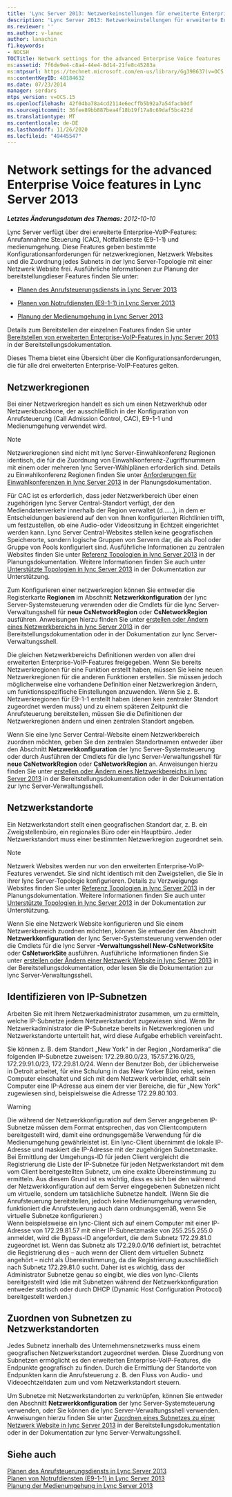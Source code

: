 ```yaml
---
title: 'Lync Server 2013: Netzwerkeinstellungen für erweiterte Enterprise-VoIP-Features'
description: 'Lync Server 2013: Netzwerkeinstellungen für erweiterte Enterprise-VoIP-Features.'
ms.reviewer: ''
ms.author: v-lanac
author: lanachin
f1.keywords:
- NOCSH
TOCTitle: Network settings for the advanced Enterprise Voice features
ms:assetid: 7f6de9e4-c8a4-44e4-8d14-21fe8c45283a
ms:mtpsurl: https://technet.microsoft.com/en-us/library/Gg398637(v=OCS.15)
ms:contentKeyID: 48184632
ms.date: 07/23/2014
manager: serdars
mtps_version: v=OCS.15
ms.openlocfilehash: 42f04ba78a4cd2114e6ecffb5b92a7a54facb0df
ms.sourcegitcommit: 36fee89bb887bea4f18b19f17a8c69daf5bc423d
ms.translationtype: MT
ms.contentlocale: de-DE
ms.lasthandoff: 11/26/2020
ms.locfileid: "49445547"
---
```

# <a name="network-settings-for-the-advanced-enterprise-voice-features-in-lync-server-2013"></a>Network settings for the advanced Enterprise Voice features in Lync Server 2013

<div data-xmlns="http://www.w3.org/1999/xhtml">

<div class="topic" data-xmlns="http://www.w3.org/1999/xhtml" data-msxsl="urn:schemas-microsoft-com:xslt" data-cs="https://msdn.microsoft.com/">

<div data-asp="https://msdn2.microsoft.com/asp">



</div>

<div id="mainSection">

<div id="mainBody">

<span> </span>

_**Letztes Änderungsdatum des Themas:** 2012-10-10_

Lync Server verfügt über drei erweiterte Enterprise-VoIP-Features: Anrufannahme Steuerung (CAC), Notfalldienste (E9-1-1) und medienumgehung. Diese Features geben bestimmte Konfigurationsanforderungen für netzwerkregionen, Netzwerk Websites und die Zuordnung jedes Subnets in der lync Server-Topologie mit einer Netzwerk Website frei. Ausführliche Informationen zur Planung der bereitstellungdieser Features finden Sie unter:

  - [Planen des Anrufsteuerungsdiensts in Lync Server 2013](lync-server-2013-planning-for-call-admission-control.md)

  - [Planen von Notrufdiensten (E9-1-1) in Lync Server 2013](lync-server-2013-planning-for-emergency-services-e9-1-1.md)

  - [Planung der Medienumgehung in Lync Server 2013](lync-server-2013-planning-for-media-bypass.md)

Details zum Bereitstellen der einzelnen Features finden Sie unter [Bereitstellen von erweiterten Enterprise-VoIP-Features in lync Server 2013](lync-server-2013-deploying-advanced-enterprise-voice-features.md) in der Bereitstellungsdokumentation.

Dieses Thema bietet eine Übersicht über die Konfigurationsanforderungen, die für alle drei erweiterten Enterprise-VoIP-Features gelten.

<div>

## <a name="network-regions"></a>Netzwerkregionen

Bei einer Netzwerkregion handelt es sich um einen Netzwerkhub oder Netzwerkbackbone, der ausschließlich in der Konfiguration von Anrufsteuerung (Call Admission Control, CAC), E9-1-1 und Medienumgehung verwendet wird.

<div>


> [!NOTE]  
> Netzwerkregionen sind nicht mit lync Server-Einwahlkonferenz Regionen identisch, die für die Zuordnung von Einwahlkonferenz-Zugriffsnummern mit einem oder mehreren lync Server-Wählplänen erforderlich sind. Details zu Einwahlkonferenz Regionen finden Sie unter <A href="lync-server-2013-dial-in-conferencing-requirements.md">Anforderungen für Einwahlkonferenzen in lync Server 2013</A> in der Planungsdokumentation.



</div>

Für CAC ist es erforderlich, dass jeder Netzwerkbereich über einen zugehörigen lync Server Central-Standort verfügt, der den Mediendatenverkehr innerhalb der Region verwaltet (d......), in dem er Entscheidungen basierend auf den von Ihnen konfigurierten Richtlinien trifft, um festzustellen, ob eine Audio-oder Videositzung in Echtzeit eingerichtet werden kann. Lync Server Central-Websites stellen keine geografischen Speicherorte, sondern logische Gruppen von Servern dar, die als Pool oder Gruppe von Pools konfiguriert sind. Ausführliche Informationen zu zentralen Websites finden Sie unter [Referenz Topologien in lync Server 2013](lync-server-2013-reference-topologies.md) in der Planungsdokumentation. Weitere Informationen finden Sie auch unter [Unterstützte Topologien in lync Server 2013](lync-server-2013-supported-topologies.md) in der Dokumentation zur Unterstützung.

Zum Konfigurieren einer netzwerkregion können Sie entweder die Registerkarte **Regionen** im Abschnitt **Netzwerkkonfiguration** der lync Server-Systemsteuerung verwenden oder die Cmdlets für die lync Server-Verwaltungsshell für **neue CsNetworkRegion** oder **CsNetworkRegion** ausführen. Anweisungen hierzu finden Sie unter [erstellen oder Ändern eines Netzwerkbereichs in lync Server 2013](lync-server-2013-create-or-modify-a-network-region.md) in der Bereitstellungsdokumentation oder in der Dokumentation zur lync Server-Verwaltungsshell.

Die gleichen Netzwerkbereichs Definitionen werden von allen drei erweiterten Enterprise-VoIP-Features freigegeben. Wenn Sie bereits Netzwerkregionen für eine Funktion erstellt haben, müssen Sie keine neuen Netzwerkregionen für die anderen Funktionen erstellen. Sie müssen jedoch möglicherweise eine vorhandene Definition einer Netzwerkregion ändern, um funktionsspezifische Einstellungen anzuwenden. Wenn Sie z. B. Netzwerkregionen für E9-1-1 erstellt haben (denen kein zentraler Standort zugeordnet werden muss) und zu einem späteren Zeitpunkt die Anrufsteuerung bereitstellen, müssen Sie die Definitionen der Netzwerkregionen ändern und einen zentralen Standort angeben.

Wenn Sie eine lync Server Central-Website einem Netzwerkbereich zuordnen möchten, geben Sie den zentralen Standortnamen entweder über den Abschnitt **Netzwerkkonfiguration** der lync Server-Systemsteuerung oder durch Ausführen der Cmdlets für die lync Server-Verwaltungsshell für **neue CsNetworkRegion** oder **CsNetworkRegion** an. Anweisungen hierzu finden Sie unter [erstellen oder Ändern eines Netzwerkbereichs in lync Server 2013](lync-server-2013-create-or-modify-a-network-region.md) in der Bereitstellungsdokumentation oder in der Dokumentation zur lync Server-Verwaltungsshell.

</div>

<div>

## <a name="network-sites"></a>Netzwerkstandorte

Ein Netzwerkstandort stellt einen geografischen Standort dar, z. B. ein Zweigstellenbüro, ein regionales Büro oder ein Hauptbüro. Jeder Netzwerkstandort muss einer bestimmten Netzwerkregion zugeordnet sein.

<div>


> [!NOTE]  
> Netzwerk Websites werden nur von den erweiterten Enterprise-VoIP-Features verwendet. Sie sind nicht identisch mit den Zweigstellen, die Sie in ihrer lync Server-Topologie konfigurieren. Details zu Verzweigungs Websites finden Sie unter <A href="lync-server-2013-reference-topologies.md">Referenz Topologien in lync Server 2013</A> in der Planungsdokumentation. Weitere Informationen finden Sie auch unter <A href="lync-server-2013-supported-topologies.md">Unterstützte Topologien in lync Server 2013</A> in der Dokumentation zur Unterstützung.



</div>

Wenn Sie eine Netzwerk Website konfigurieren und Sie einem Netzwerkbereich zuordnen möchten, können Sie entweder den Abschnitt **Netzwerkkonfiguration** der lync Server-Systemsteuerung verwenden oder die Cmdlets für die lync Server **-Verwaltungsshell New-CsNetworkSite** oder **CsNetworkSite** ausführen. Ausführliche Informationen finden Sie unter [erstellen oder Ändern einer Netzwerk Website in lync Server 2013](lync-server-2013-create-or-modify-a-network-site.md) in der Bereitstellungsdokumentation, oder lesen Sie die Dokumentation zur lync Server-Verwaltungsshell.

</div>

<div>

## <a name="identify-ip-subnets"></a>Identifizieren von IP-Subnetzen

Arbeiten Sie mit Ihrem Netzwerkadministrator zusammen, um zu ermitteln, welche IP-Subnetze jedem Netzwerkstandort zugewiesen sind. Wenn Ihr Netzwerkadministrator die IP-Subnetze bereits in Netzwerkregionen und Netzwerkstandorte unterteilt hat, wird diese Aufgabe erheblich vereinfacht.

Sie können z. B. dem Standort „New York“ in der Region „Nordamerika“ die folgenden IP-Subnetze zuweisen: 172.29.80.0/23, 157.57.216.0/25, 172.29.91.0/23, 172.29.81.0/24. Wenn der Benutzer Bob, der üblicherweise in Detroit arbeitet, für eine Schulung in das New Yorker Büro reist, seinen Computer einschaltet und sich mit dem Netzwerk verbindet, erhält sein Computer eine IP-Adresse aus einem der vier Bereiche, die für „New York“ zugewiesen sind, beispielsweise die Adresse 172.29.80.103.

<div>


> [!WARNING]  
> Die während der Netzwerkkonfiguration auf dem Server angegebenen IP-Subnetze müssen dem Format entsprechen, das von Clientcomputern bereitgestellt wird, damit eine ordnungsgemäße Verwendung für die Medienumgehung gewährleistet ist. Ein lync-Client übernimmt die lokale IP-Adresse und maskiert die IP-Adresse mit der zugehörigen Subnetzmaske. Bei Ermittlung der Umgehungs-ID für jeden Client vergleicht die Registrierung die Liste der IP-Subnetze für jeden Netzwerkstandort mit dem vom Client bereitgestellten Subnetz, um eine exakte Übereinstimmung zu ermitteln. Aus diesem Grund ist es wichtig, dass es sich bei den während der Netzwerkkonfiguration auf dem Server eingegebenen Subnetzen nicht um virtuelle, sondern um tatsächliche Subnetze handelt. (Wenn Sie die Anrufsteuerung bereitstellen, jedoch keine Medienumgehung verwenden, funktioniert die Anrufsteuerung auch dann ordnungsgemäß, wenn Sie virtuelle Subnetze konfigurieren.)<BR>Wenn beispielsweise ein lync-Client sich auf einem Computer mit einer IP-Adresse von 172.29.81.57 mit einer IP-Subnetzmaske von 255.255.255.0 anmeldet, wird die Bypass-ID angefordert, die dem Subnetz 172.29.81.0 zugeordnet ist. Wenn das Subnetz als 172.29.0.0/16 definiert ist, betrachtet die Registrierung dies – auch wenn der Client dem virtuellen Subnetz angehört – nicht als Übereinstimmung, da die Registrierung ausschließlich nach Subnetz 172.29.81.0 sucht. Daher ist es wichtig, dass der Administrator Subnetze genau so eingibt, wie dies von lync-Clients bereitgestellt wird (die mit Subnetzen während der Netzwerkkonfiguration entweder statisch oder durch DHCP (Dynamic Host Configuration Protocol) bereitgestellt werden.)



</div>

</div>

<div>

## <a name="associating-subnets-with-network-sites"></a>Zuordnen von Subnetzen zu Netzwerkstandorten

Jedes Subnetz innerhalb des Unternehmensnetzwerks muss einem geografischen Netzwerkstandort zugeordnet werden. Diese Zuordnung von Subnetzen ermöglicht es den erweiterten Enterprise-VoIP-Features, die Endpunkte geografisch zu finden. Durch die Ermittlung der Standorte von Endpunkten kann die Anrufsteuerung z. B. den Fluss von Audio- und Videoechtzeitdaten zum und vom Netzwerkstandort steuern.

Um Subnetze mit Netzwerkstandorten zu verknüpfen, können Sie entweder den Abschnitt **Netzwerkkonfiguration** der lync Server-Systemsteuerung verwenden, oder Sie können die lync Server-Verwaltungsshell verwenden. Anweisungen hierzu finden Sie unter [Zuordnen eines Subnetzes zu einer Netzwerk Website in lync Server 2013](lync-server-2013-associate-a-subnet-with-a-network-site.md) in der Bereitstellungsdokumentation oder in der Dokumentation zur lync Server-Verwaltungsshell.

</div>

<div>

## <a name="see-also"></a>Siehe auch


[Planen des Anrufsteuerungsdiensts in Lync Server 2013](lync-server-2013-planning-for-call-admission-control.md)  
[Planen von Notrufdiensten (E9-1-1) in Lync Server 2013](lync-server-2013-planning-for-emergency-services-e9-1-1.md)  
[Planung der Medienumgehung in Lync Server 2013](lync-server-2013-planning-for-media-bypass.md)  
  

</div>

</div>

<span> </span>

</div>

</div>

</div>

